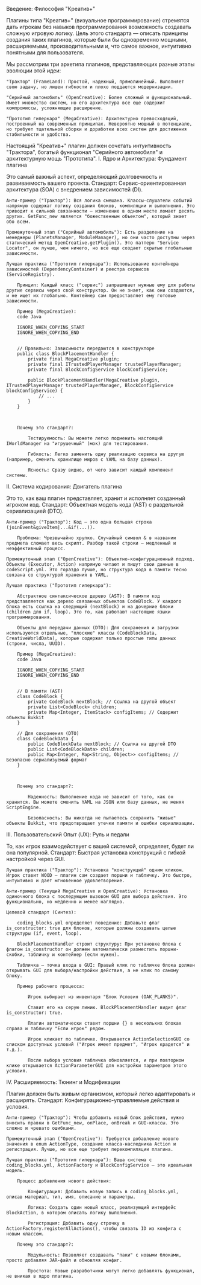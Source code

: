 Введение: Философия "Креатив+"

Плагины типа "Креатив+" (визуальное программирование) стремятся дать игрокам без навыков программирования возможность создавать сложную игровую логику. Цель этого стандарта — описать принципы создания таких плагинов, которые были бы одновременно мощными, расширяемыми, производительными и, что самое важное, интуитивно понятными для пользователя.

Мы рассмотрим три архетипа плагинов, представляющих разные этапы эволюции этой идеи:

    "Трактор" (FrameLand): Простой, надежный, прямолинейный. Выполняет свою задачу, но лишен гибкости и плохо поддается модернизации.

    "Серийный автомобиль" (OpenCreative): Более сложный и функциональный. Имеет множество систем, но его архитектура все еще содержит компромиссы, усложняющие расширение.

    "Прототип гиперкара" (MegaCreative): Архитектурно превосходящий, построенный на современных принципах. Невероятно мощный в потенциале, но требует тщательной сборки и доработки всех систем для достижения стабильности и удобства.

Настоящий "Креатив+" плагин должен сочетать интуитивность "Трактора", богатый функционал "Серийного автомобиля" и архитектурную мощь "Прототипа".
I. Ядро и Архитектура: Фундамент плагина

Это самый важный аспект, определяющий долговечность и развиваемость вашего проекта.
Стандарт: Сервис-ориентированная архитектура (SOA) с внедрением зависимостей (DI).

    Анти-пример ("Трактор"): Вся логика смешана. Классы-слушатели событий напрямую содержат логику создания блоков, компиляции и выполнения. Это приводит к сильной связанности — изменение в одном месте ломает десять других. GetFunc_new является "божественным объектом", который знает обо всем.

    Промежуточный этап ("Серийный автомобиль"): Есть разделение на менеджеры (PlanetsManager, ModuleManager), но они часто доступны через статический метод OpenCreative.getPlugin(). Это паттерн "Service Locator", он лучше, чем ничего, но все еще создает скрытые глобальные зависимости.

    Лучшая практика ("Прототип гиперкара"): Использование контейнера зависимостей (DependencyContainer) и реестра сервисов (ServiceRegistry).

        Принцип: Каждый класс ("сервис") запрашивает нужные ему для работы другие сервисы через свой конструктор. Он не знает, как они создаются, и не ищет их глобально. Контейнер сам предоставляет ему готовые зависимости.

        Пример (MegaCreative):
        code Java

        IGNORE_WHEN_COPYING_START
        IGNORE_WHEN_COPYING_END

            
        // Правильно: Зависимости передаются в конструкторе
        public class BlockPlacementHandler {
            private final MegaCreative plugin;
            private final ITrustedPlayerManager trustedPlayerManager;
            private final BlockConfigService blockConfigService;

            public BlockPlacementHandler(MegaCreative plugin, ITrustedPlayerManager trustedPlayerManager, BlockConfigService blockConfigService) {
                // ...
            }
        }

          

        Почему это стандарт?:

            Тестируемость: Вы можете легко подменить настоящий IWorldManager на "игрушечный" (мок) для тестирования.

            Гибкость: Легко заменить одну реализацию сервиса на другую (например, сменить хранилище миров с YAML на базу данных).

            Ясность: Сразу видно, от чего зависит каждый компонент системы.

II. Система кодирования: Двигатель плагина

Это то, как ваш плагин представляет, хранит и исполняет созданный игроком код.
Стандарт: Объектная модель кода (AST) с раздельной сериализацией (DTO).

    Анти-пример ("Трактор"): Код — это одна большая строка (joinEvent&giveItem|...&if(...)).

        Проблема: Чрезвычайно хрупко. Случайный символ & в названии предмета сломает весь скрипт. Разбор такой строки — медленный и неэффективный процесс.

    Промежуточный этап ("OpenCreative"): Объектно-конфигурационный подход. Объекты (Executor, Action) напрямую читают и пишут свои данные в codeScript.yml. Это гораздо лучше, но структура кода в памяти тесно связана со структурой хранения в YAML.

    Лучшая практика ("Прототип гиперкара"):

        Абстрактное синтаксическое дерево (AST): В памяти код представляется как дерево связанных объектов CodeBlock. У каждого блока есть ссылка на следующий (nextBlock) и на дочерние блоки (children для if, loop). Это то, как работают настоящие языки программирования.

        Объекты для передачи данных (DTO): Для сохранения и загрузки используются отдельные, "плоские" классы (CodeBlockData, CreativeWorldData), которые содержат только простые типы данных (строки, числа, UUID).

        Пример (MegaCreative):
        code Java

        IGNORE_WHEN_COPYING_START
        IGNORE_WHEN_COPYING_END

            
        // В памяти (AST)
        class CodeBlock {
            private CodeBlock nextBlock; // Ссылка на другой объект
            private List<CodeBlock> children;
            private Map<Integer, ItemStack> configItems; // Содержит объекты Bukkit
        }

        // Для сохранения (DTO)
        class CodeBlockData {
            public CodeBlockData nextBlock; // Ссылка на другой DTO
            public List<CodeBlockData> children;
            public Map<Integer, Map<String, Object>> configItems; // Безопасно сериализуемый формат
        }

          

        Почему это стандарт?:

            Надежность: Выполнение кода не зависит от того, как он хранится. Вы можете сменить YAML на JSON или базу данных, не меняя ScriptEngine.

            Безопасность: Вы никогда не пытаетесь сохранить "живые" объекты Bukkit, что предотвращает утечки памяти и ошибки сериализации.

III. Пользовательский Опыт (UX): Руль и педали

То, как игрок взаимодействует с вашей системой, определяет, будет ли она популярной.
Стандарт: Быстрая установка конструкций с гибкой настройкой через GUI.

    Лучшая практика ("Трактор"): Установка "конструкций" одним кликом. Игрок ставит WOOD — плагин сам создает поршни и табличку. Это быстро, интуитивно и дает мгновенное удовлетворение.

    Анти-пример (Текущий MegaCreative и OpenCreative): Установка одиночного блока с последующим вызовом GUI для выбора действия. Это функционально, но медленно и менее наглядно.

    Целевой стандарт (Синтез):

        coding_blocks.yml определяет поведение: Добавьте флаг is_constructor: true для блоков, которые должны создавать целые структуры (if, event, loop).

        BlockPlacementHandler строит структуру: При установке блока с флагом is_constructor он должен автоматически разместить поршни-скобки, табличку и контейнер (если нужен).

        Табличка — точка входа в GUI: Правый клик по табличке блока должен открывать GUI для выбора/настройки действия, а не клик по самому блоку.

        Пример рабочего процесса:

            Игрок выбирает из инвентаря "Блок Условия (OAK_PLANKS)".

            Ставит его на серую линию. BlockPlacementHandler видит флаг is_constructor: true.

            Плагин автоматически ставит поршни {} в нескольких блоках справа и табличку "Если игрок" рядом.

            Игрок кликает по табличке. Открывается ActionSelectionGUI со списком доступных условий ("Игрок имеет предмет", "Игрок крадется" и т.д.).

            После выбора условия табличка обновляется, и при повторном клике открывается ActionParameterGUI для настройки параметров этого условия.

IV. Расширяемость: Тюнинг и Модификации

Плагин должен быть живым организмом, который легко адаптировать и расширять.
Стандарт: Конфигурационно-управляемые действия и условия.

    Анти-пример ("Трактор"): Чтобы добавить новый блок действия, нужно вносить правки в GetFunc_new, onPlace, onBreak и GUI-классы. Это сложно и чревато ошибками.

    Промежуточный этап ("OpenCreative"): Требуется добавление нового значения в enum ActionType, создание класса-наследника Action и регистрация. Лучше, но все еще требует перекомпиляции плагина.

    Лучшая практика ("Прототип гиперкара"): Ваша система с coding_blocks.yml, ActionFactory и BlockConfigService — это идеальная модель.

        Процесс добавления нового действия:

            Конфигурация: Добавить новую запись в coding_blocks.yml, описав материал, тип, имя, описание и параметры.

            Логика: Создать один новый класс, реализующий интерфейс BlockAction, в котором описать логику выполнения.

            Регистрация: Добавить одну строчку в ActionFactory.registerAllActions(), чтобы связать ID из конфига с новым классом.

        Почему это стандарт?:

            Модульность: Позволяет создавать "паки" с новыми блоками, просто добавляя JAR-файл и обновляя конфиг.

            Простота: Новые разработчики могут легко добавлять функционал, не вникая в ядро плагина.